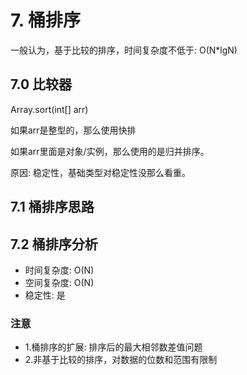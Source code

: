 # 7. 桶排序

一般认为，基于比较的排序，时间复杂度不低于: O(N*lgN)
## 7.0 比较器

Array.sort(int[] arr)

如果arr是整型的，那么使用快排

如果arr里面是对象/实例，那么使用的是归并排序。

原因: 稳定性，基础类型对稳定性没那么看重。

## 7.1 桶排序思路


## 7.2 桶排序分析
* 时间复杂度: O(N)
* 空间复杂度: O(N)
* 稳定性: 是


### 注意
* 1.桶排序的扩展: 排序后的最大相邻数差值问题
* 2.非基于比较的排序，对数据的位数和范围有限制

